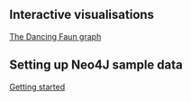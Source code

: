 



## Interactive visualisations
[The Dancing Faun graph](views/graph.html)

## Setting up Neo4J sample data
[Getting started](neo4j-setup.html)

